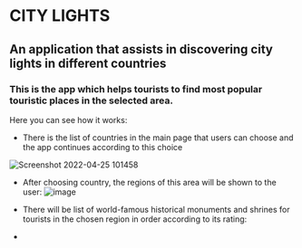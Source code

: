 # CITY LIGHTS

## An application that assists in discovering city lights in different countries
### This is the app which helps tourists to find most popular touristic places in the selected area. 
Here you can see how it works:
* There is the list of countries in the main page that users can choose and the app continues according to this choice

![Screenshot 2022-04-25 101458](https://user-images.githubusercontent.com/72012965/165026015-309d1db5-728a-4d1d-a73a-e176fdaa87a6.png)

* After choosing country, the regions of this area will be shown to the user:
![image](https://user-images.githubusercontent.com/72012965/165027089-5f3b9dd1-21a4-4755-ab33-602d93556660.png)

* There will be list of world-famous historical monuments and shrines for tourists in the chosen region in order according to its rating:
* 
